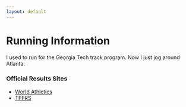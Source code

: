 ```yaml
---
layout: default
---
```

# Running Information

I used to run for the Georgia Tech track program. Now I just jog around Atlanta.

### Official Results Sites
- [World Athletics](https://www.worldathletics.org/athletes/united-states/matt-mcbrien-14676035)
- [TFFRS](https://www.tfrrs.org/athletes/5459793/Georgia_Tech/Matt_McBrien.html)
